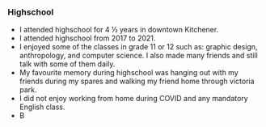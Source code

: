 ### Highschool
- I attended highschool for 4 ½ years in downtown Kitchener.
- I attended highschool from 2017 to 2021.
- I enjoyed some of the classes in grade 11 or 12 such as: graphic design, anthropology, and computer science. I also made many friends and still talk with some of them daily.
- My favourite memory during highschool was hanging out with my friends during my spares and walking my friend home through victoria park.
- I did not enjoy working from home during COVID and any mandatory English class.
- B